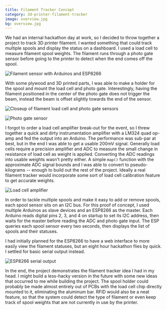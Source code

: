 ```yaml
---
title: Filament Tracker Concept
category: 3d-printer-filament-tracker
image: overview.jpg
bg: overview.jpg
---
```


We had an internal hackathon day at work, so I decided to throw together a project to track 3D printer filament. I wanted something that could track multiple spools and display the status on a dashboard. I used a load cell to measure filament spool weights. The filament runs through a photo gate sensor before going to the printer to detect when the end comes off the spool.

![Filament sensor with Arduinos and ESP8266](overview.jpg)

With some plywood and 3D printed parts, I was able to make a holder for the spool and mount the load cell and photo gate. Interestingly, having the filament positioned in the center of the photo gate does not trigger the beam, instead the beam is offset slightly towards the end of the sensor.

![Closeup of filament load cell and photo gate sensors](closeup.jpg)

![Photo gate sensor](photo_gate.jpg)

I forgot to order a load cell amplifier break-out for the event, so I threw together a quick and dirty instrumentation amplifier with a LM324 quad op-amp and fed the output into an Arduino. The performance was sub-par at best, but in the end I was able to get a usable 200mV signal. Generally load cells require a precision amplifier and ADC to measure the small change in resistance of load cell as weight is applied. Converting the ADC readings into usable weights wasn't pretty either. A simple `map()` function with the approximate ADC signal bounds and I was able to convert to pseudo-kilograms -- enough to build out the rest of the project. Ideally a real filament tracker would incorporate some sort of load cell calibration feature to get accurate weights.

![Load cell amplifier](load_cell_amplifier.jpg)

In order to tackle multiple spools and make it easy to add or remove spools, each spool sensor sits on an I2C bus. For this proof of concept, I used multiple Arduinos as slave devices and an ESP8266 as the master. Each Arduino reads digital pins 2, 3, and 4 on startup to set its I2C address, then waits for the master before reading the ADC and photo gate input. The ESP queries each spool sensor every two seconds, then displays the list of spools and their statuses.

I had initially planned for the ESP8266 to have a web interface to more easily view the filament statuses, but an eight hour hackathon flies by quick. I settled for basic serial output instead.

![ESP8266 serial output](serial_output.png)

In the end, the project demonstrates the filament tracker idea I had in my head. I might build a less-hacky version in the future with some new ideas that occurred to me while building the project. The spool holder could probably be made almost entirely out of PCBs with the load cell chip directly mounted to it, eliminating the aluminum bar. RFID would also be a neat feature, so that the system could detect the type of filament or even keep track of spool weights that are not currently in use by the printer.
